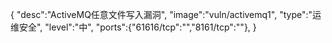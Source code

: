 {
    "desc":"ActiveMQ任意文件写入漏洞",
    "image":"vuln/activemq1",
    "type":"运维安全",
    "level":"中",
    "ports":{"61616/tcp":"","8161/tcp":""},
}
